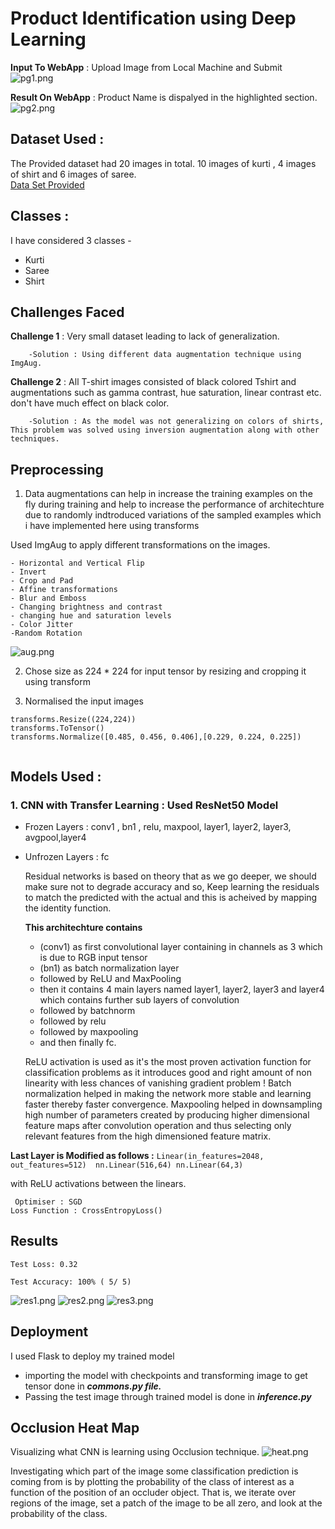 #  Product Identification using Deep Learning  

**Input To WebApp** : Upload Image from Local Machine and Submit
![pg1.png](/images/pg1.png) 

**Result On WebApp** : Product Name is dispalyed in the highlighted section.
![pg2.png](/images/pg2.png) 


## Dataset Used : 
The Provided dataset had 20 images in total.
10 images of kurti , 4 images of shirt and 6 images of saree.   
[Data Set Provided](/images) 

## Classes : 
I have considered 3 classes - 
  - Kurti
  - Saree
  - Shirt


## Challenges Faced
**Challenge 1** : Very small dataset leading to lack of generalization.

        -Solution : Using different data augmentation technique using ImgAug.
 **Challenge 2** : All T-shirt images consisted of black colored Tshirt and augmentations such as gamma contrast, hue saturation, linear contrast etc. don't have much effect on black color.

        -Solution : As the model was not generalizing on colors of shirts, This problem was solved using inversion augmentation along with other techniques.


## Preprocessing 

1. Data augmentations can help in increase the training examples on the fly during training and help to increase the performance of architechture due to randomly indtroduced variations of the sampled examples which i have implemented here using transforms

Used ImgAug to apply different transformations on the images.

    - Horizontal and Vertical Flip
    - Invert
    - Crop and Pad
    - Affine transformations
    - Blur and Emboss
    - Changing brightness and contrast
    - changing hue and saturation levels
    - Color Jitter
    -Random Rotation
    
![aug.png](/images/aug.PNG) 


2. Chose size as 224 * 224 for input tensor by resizing and cropping it using transform

3. Normalised the input images
```
transforms.Resize((224,224))
transforms.ToTensor()
transforms.Normalize([0.485, 0.456, 0.406],[0.229, 0.224, 0.225])


```

## Models Used :

   ### 1. CNN with Transfer Learning : Used ResNet50 Model
   - Frozen Layers : conv1 , bn1 , relu, maxpool, layer1, layer2, layer3, avgpool,layer4
   - Unfrozen Layers :  fc
        
        Residual networks is based on theory that as we go deeper, we should make sure not to degrade accuracy and so, Keep learning the residuals to match the predicted with the actual and this is acheived by mapping the identity function.

        **This architechture contains**
        - (conv1) as first convolutional layer containing in channels as 3 which is due to RGB input tensor
        - (bn1) as batch normalization layer
        - followed by ReLU and MaxPooling
        - then it contains 4 main layers named layer1, layer2, layer3 and layer4 which contains further sub layers of convolution
        - followed by batchnorm
        - followed by relu
        - followed by maxpooling
        - and then finally fc.
        
        ReLU activation is used as it's the most proven activation function for classification problems as it introduces good and right amount of non linearity with less chances of vanishing gradient problem ! Batch normalization helped in making the network more stable and   learning faster thereby faster convergence. Maxpooling helped in downsampling high number of parameters created by producing higher dimensional feature maps after convolution operation and thus selecting only relevant features from the high dimensioned feature matrix.

   **Last Layer is Modified as follows :**
          ```
          Linear(in_features=2048, out_features=512) 
          nn.Linear(516,64)
          nn.Linear(64,3)
          ```
       
with ReLU activations between the linears.
    
 ``` 
  Optimiser : SGD
 Loss Function : CrossEntropyLoss()
 ```
## Results


```
Test Loss: 0.32

Test Accuracy: 100% ( 5/ 5)
```
![res1.png](/images/res1.PNG) 
![res2.png](/images/res2.PNG) 
![res3.png](/images/res3.PNG) 

## Deployment
I used Flask to deploy my trained model 
 - importing the model with checkpoints and transforming image to get tensor done in **_commons.py file._**
 - Passing the test image through trained model is done in **_inference.py_**

##  Occlusion Heat Map
Visualizing what CNN is learning using Occlusion technique. 
![heat.png](/images/heat.PNG) 

Investigating which part of the image some classification prediction is coming from is by plotting the probability of the class of interest as a function of the position of an occluder object. That is, we iterate over regions of the image, set a patch of the image to be all zero, and look at the probability of the class.





        
            

    
   
    

  
  
  

